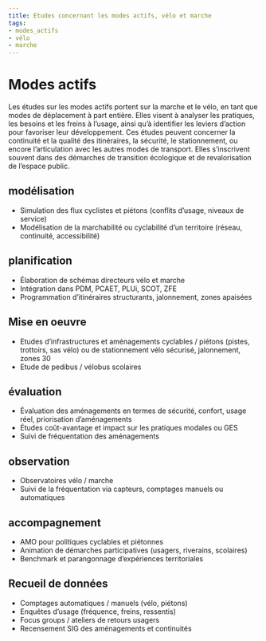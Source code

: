 ```yaml
---
title: Etudes concernant les modes actifs, vélo et marche 
tags:
- modes_actifs
- vélo
- marche
---
```

# Modes actifs
Les études sur les modes actifs portent sur la marche et le vélo, en tant que modes de déplacement à part entière. Elles visent à analyser les pratiques, les besoins et les freins à l’usage, ainsi qu’à identifier les leviers d’action pour favoriser leur développement. Ces études peuvent concerner la continuité et la qualité des itinéraires, la sécurité, le stationnement, ou encore l’articulation avec les autres modes de transport. Elles s’inscrivent souvent dans des démarches de transition écologique et de revalorisation de l’espace public. 

## modélisation
- Simulation des flux cyclistes et piétons (conflits d’usage, niveaux de service)
- Modélisation de la marchabilité ou cyclabilité d’un territoire (réseau, continuité, accessibilité)

## planification
- Élaboration de schémas directeurs vélo et marche
- Intégration dans PDM, PCAET, PLUi, SCOT, ZFE
- Programmation d’itinéraires structurants, jalonnement, zones apaisées

## Mise en oeuvre
- Etudes d’infrastructures et aménagements cyclables / piétons (pistes, trottoirs, sas vélo)
ou de stationnement vélo sécurisé, jalonnement, zones 30
- Etude de pedibus / vélobus scolaires

## évaluation
- Évaluation des aménagements en termes de sécurité, confort, usage réel, priorisation d’aménagements
- Études coût-avantage et impact sur les pratiques modales ou GES
- Suivi de fréquentation des aménagements

## observation
- Observatoires vélo / marche
- Suivi de la fréquentation via capteurs, comptages manuels ou automatiques

## accompagnement
- AMO pour politiques cyclables et piétonnes
- Animation de démarches participatives (usagers, riverains, scolaires)
- Benchmark et parangonnage d’expériences territoriales

## Recueil de données
- Comptages automatiques / manuels (vélo, piétons)
- Enquêtes d’usage (fréquence, freins, ressentis)
- Focus groups / ateliers de retours usagers
- Recensement SIG des aménagements et continuités
